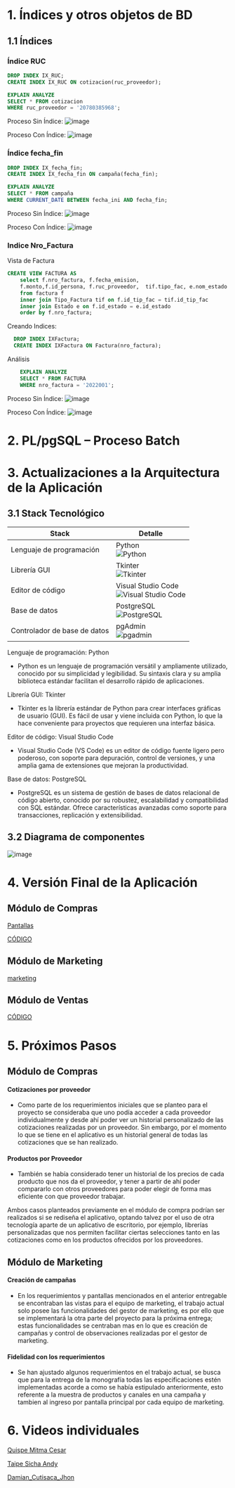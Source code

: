 # 1. Índices y otros objetos de BD

## 1.1 Índices

### Índice RUC
```sql
DROP INDEX IX_RUC;
CREATE INDEX IX_RUC ON cotizacion(ruc_proveedor);

EXPLAIN ANALYZE
SELECT * FROM cotizacion
WHERE ruc_proveedor = '20780385968';
```
Proceso Sin Índice:
![image](SININDICE_RUC.png)

Proceso Con Índice:
![image](INDICE_RUC.png)

### Índice fecha_fin
```sql
DROP INDEX IX_fecha_fin;
CREATE INDEX IX_fecha_fin ON campaña(fecha_fin);

EXPLAIN ANALYZE
SELECT * FROM campaña
WHERE CURRENT_DATE BETWEEN fecha_ini AND fecha_fin;
```
Proceso Sin Índice:
![image](marketing_sin_index.png)

Proceso Con Índice:
![image](marketing_con_index.png)

### Indice Nro_Factura

Vista de Factura
```sql
CREATE VIEW FACTURA AS
	select f.nro_factura, f.fecha_emision,
	f.monto,f.id_persona, f.ruc_proveedor,  tif.tipo_fac, e.nom_estado
	from factura f
	inner join Tipo_Factura tif on f.id_tip_fac = tif.id_tip_fac
	inner join Estado e on f.id_estado = e.id_estado
	order by f.nro_factura;
```
Creando Indices:
```sql
  DROP INDEX IXFactura;
  CREATE INDEX IXFactura ON Factura(nro_factura);
```
Análisis
```sql
	EXPLAIN ANALYZE
	SELECT * FROM FACTURA
	WHERE nro_factura = '2022001';
```
Proceso Sin Índice:
![image](https://github.com/fiis-bd241/grupo04/blob/main/04.Entregables/Entregable_PC4/Factura%20sinindice.PNG)

Proceso Con Índice:
![image](https://github.com/fiis-bd241/grupo04/blob/main/04.Entregables/Entregable_PC4/Facturaconindice.PNG)
# 2. PL/pgSQL – Proceso Batch

# 3. Actualizaciones a la Arquitectura de la Aplicación

## 3.1 Stack Tecnológico
| Stack                         | Detalle                                               |
|-------------------------------|-------------------------------------------------------|
| Lenguaje de programación      | Python <br>![Python](https://img.shields.io/badge/Python-3.9-yellow.svg?style=for-the-badge&logo=python&logoColor=white)|
| Librería GUI                  | Tkinter <br> ![Tkinter](https://img.shields.io/badge/Tkinter-blue.svg?style=for-the-badge&logo=python&logoColor=white)|
| Editor de código              | Visual Studio Code <br> ![Visual Studio Code](https://img.shields.io/badge/Visual%20Studio%20Code-1.89.0-skyblue.svg?style=for-the-badge&logo=visual-studio-code&logoColor=white)|
| Base de datos                 | PostgreSQL <br> ![PostgreSQL](https://img.shields.io/badge/PostgreSQL-14.0-skyblue.svg?style=for-the-badge&logo=postgresql&logoColor=white)|
| Controlador de base de datos  | pgAdmin <br> ![pgadmin](https://img.shields.io/badge/pgAdmin-4-blue.svg?style=for-the-badge&logo=pgadmin)|

Lenguaje de programación: Python
- Python es un lenguaje de programación versátil y ampliamente utilizado, conocido por su simplicidad y legibilidad. Su sintaxis clara y su amplia biblioteca estándar facilitan el desarrollo rápido de aplicaciones.

Librería GUI: Tkinter
- Tkinter es la librería estándar de Python para crear interfaces gráficas de usuario (GUI). Es fácil de usar y viene incluida con Python, lo que la hace conveniente para proyectos que requieren una interfaz básica.

Editor de código: Visual Studio Code
- Visual Studio Code (VS Code) es un editor de código fuente ligero pero poderoso, con soporte para depuración, control de versiones, y una amplia gama de extensiones que mejoran la productividad.

Base de datos: PostgreSQL
- PostgreSQL es un sistema de gestión de bases de datos relacional de código abierto, conocido por su robustez, escalabilidad y compatibilidad con SQL estándar. Ofrece características avanzadas como soporte para transacciones, replicación y extensibilidad.

## 3.2 Diagrama de componentes

![image](https://github.com/fiis-bd241/grupo04/blob/main/04.Entregables/Entregable_PC3/DIAGCOMP.png)

# 4. Versión Final de la Aplicación
## Módulo de Compras
[Pantallas](MOD_COMPRAS/Pantallas.md)

[CÓDIGO](MOD_COMPRAS/Proveedores)

## Módulo de Marketing
[marketing](MOD_MARKETING)

## Módulo de Ventas
[CÓDIGO](MOD_Ventas/Ventas)
# 5. Próximos Pasos

## Módulo de Compras
#### Cotizaciones por proveedor 
- Como parte de los requerimientos iniciales que se planteo para el proyecto se consideraba que uno podía acceder a cada proveedor individualmente y desde ahí poder ver un historial personalizado de las cotizaciones realizadas por un proveedor. Sin embargo, por el momento lo que se tiene en el aplicativo es un historial general de todas las cotizaciones que se han realizado.
#### Productos por Proveedor
* También se había considerado tener un historial de los precios de cada producto que nos da el proveedor, y tener a partir de ahí poder compararlo con otros proveedores para poder elegir de forma mas eficiente con que proveedor trabajar.

Ambos casos planteados previamente en el módulo de compra podrían ser realizados si se rediseña el aplicativo, optando talvez por el uso de otra tecnología aparte de un aplicativo de escritorio, por ejemplo, librerías personalizadas que nos permiten facilitar ciertas selecciones tanto en las cotizaciones como en los productos ofrecidos por los proveedores.

## Módulo de Marketing
#### Creación de campañas
- En los requerimientos y pantallas mencionados en el anterior entregable se encontraban las vistas para el equipo de marketing, el trabajo actual solo posee las funcionalidades del gestor de marketing, es por ello que se implementará la otra parte del proyecto para la próxima entrega; estas funcionalidades se centraban mas en lo que es creación de campañas y control de observaciones realizadas por el gestor de marketing.
#### Fidelidad con los requerimientos
- Se han ajustado algunos requerimientos en el trabajo actual, se busca que para la entrega de la monografía todas las especificaciones estén implementadas acorde a como se había estipulado anteriormente, esto referente a la muestra de productos y canales en una campaña y tambien al ingreso por pantalla principal por cada equipo de marketing.



# 6. Videos individuales

[Quispe Mitma Cesar](../../06.Videos_Individuales/VideosPC4/Quispe_Mitma_Cesar_Fernando-VideoIndividual.md)

[Taipe Sicha Andy](../../06.Videos_Individuales/VideosPC4/Taipe_Sicha_Ronny_Andy_videoIndividual.md)

[Damian_Cutisaca_Jhon](../../06.Videos_Individuales/VideosPC4/Damian_Cutisaca.md)
